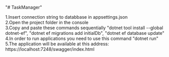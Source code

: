 "# TaskManager" <br/> 

1.Insert connection string to databbase in appsettings.json <br/>
2.Open the project folder in the console <br/>
3.Copy and paste these commands sequentially "dotnet tool install --global dotnet-ef", "dotnet ef migrations add initialDb", "dotnet ef database update" <br/>
4.In order to run applications you need to use this command "dotnet run" <br/>
5.The application will be available at this address: https://localhost:7248/swagger/index.html <br/>

